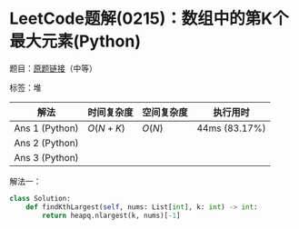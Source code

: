 # LeetCode题解(0215)：数组中的第K个最大元素(Python)

题目：[原题链接](https://leetcode-cn.com/problems/kth-largest-element-in-an-array/)（中等）

标签：堆

| 解法           | 时间复杂度 | 空间复杂度 | 执行用时      |
| -------------- | ---------- | ---------- | ------------- |
| Ans 1 (Python) | $O(N+K)$   | $O(N)$     | 44ms (83.17%) |
| Ans 2 (Python) |            |            |               |
| Ans 3 (Python) |            |            |               |

解法一：

```python
class Solution:
    def findKthLargest(self, nums: List[int], k: int) -> int:
        return heapq.nlargest(k, nums)[-1]
```